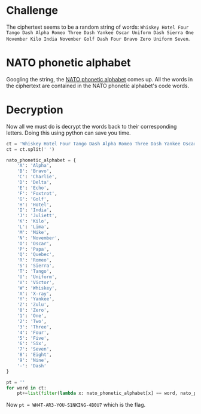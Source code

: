 # Challenge
The ciphertext seems to be a random string of words: `Whiskey Hotel Four Tango Dash Alpha Romeo Three Dash Yankee Oscar Uniform Dash Sierra One November Kilo India November Golf Dash Four Bravo Zero Uniform Seven`.

# NATO phonetic alphabet
Googling the string, the [NATO phonetic alphabet](https://en.wikipedia.org/wiki/NATO_phonetic_alphabet) comes up. All the words in the ciphertext are contained in the NATO phonetic alphabet's code words.

# Decryption
Now all we must do is decrypt the words back to their corresponding letters. Doing this using python can save you time.
```Python
ct = 'Whiskey Hotel Four Tango Dash Alpha Romeo Three Dash Yankee Oscar Uniform Dash Sierra One November Kilo India November Golf Dash Four Bravo Zero Uniform Seven'
ct = ct.split(' ')

nato_phonetic_alphabet = {
    'A': 'Alpha',
    'B': 'Bravo',
    'C': 'Charlie',
    'D': 'Delta',
    'E': 'Echo',
    'F': 'Foxtrot',
    'G': 'Golf',
    'H': 'Hotel',
    'I': 'India',
    'J': 'Juliett',
    'K': 'Kilo',
    'L': 'Lima',
    'M': 'Mike',
    'N': 'November',
    'O': 'Oscar',
    'P': 'Papa',
    'Q': 'Quebec',
    'R': 'Romeo',
    'S': 'Sierra',
    'T': 'Tango',
    'U': 'Uniform',
    'V': 'Victor',
    'W': 'Whiskey',
    'X': 'X-ray',
    'Y': 'Yankee',
    'Z': 'Zulu',
    '0': 'Zero',
    '1': 'One',
    '2': 'Two',
    '3': 'Three',
    '4': 'Four',
    '5': 'Five',
    '6': 'Six',
    '7': 'Seven',
    '8': 'Eight',
    '9': 'Nine',
    '-': 'Dash'
}

pt = ''
for word in ct:
    pt+=list(filter(lambda x: nato_phonetic_alphabet[x] == word, nato_phonetic_alphabet))[0]
```

Now `pt = WH4T-AR3-YOU-S1NKING-4B0U7` which is the flag.